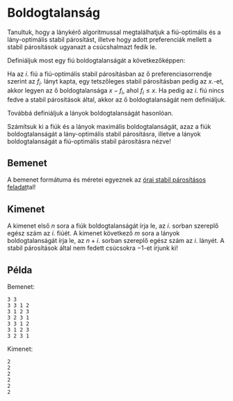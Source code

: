 # Boldogtalanság

Tanultuk, hogy a lánykérő algoritmussal megtalálhatjuk a fiú-optimális és a lány-optimális stabil párosítást, illetve
hogy adott preferenciák mellett a stabil párosítások ugyanazt a csúcshalmazt fedik le.

Definiáljuk most egy fiú boldogtalanságát a következőképpen:

Ha az $i$. fiú a fiú-optimális stabil párosításban az ő preferenciasorrendje szerint az $f_i$. lányt kapta,
egy tetszőleges stabil párosításban pedig az $x$.-et, akkor legyen az ő boldogtalansága $x-f_i$, ahol $f_i \leq x$.
Ha pedig az $i$. fiú nincs fedve a stabil párosítások által, akkor az ő boldogtalanságát nem definiáljuk.

Továbbá definiáljuk a lányok boldogtalanságát hasonlóan.

Számítsuk ki a fiúk és a lányok maximális boldogtalanságát, azaz a fiúk boldogtalanságát a lány-optimális stabil párosításra, illetve a lányok boldogtalanságát a fiú-optimális stabil párosításra nézve!

## Bemenet

A bemenet formátuma és méretei egyeznek az [órai stabil párosításos feladat](../ora1-stabil)tal!

## Kimenet

A kimenet első $n$ sora a fiúk boldogtalanságát írja le, az $i$. sorban szereplő egész szám az $i$. fiúét. A kimenet következő $m$ sora a lányok boldogtalanságát írja le, az $n+i$. sorban szereplő egész szám az $i$. lányét. A stabil párosítások által
nem fedett csúcsokra $-1$-et írjunk ki!

## Példa

Bemenet:
```
3 3
3 3 1 2
3 1 2 3
3 2 3 1
3 3 1 2
3 1 2 3
3 2 3 1
```

Kimenet:
```
2
2
2
2
2
2
```